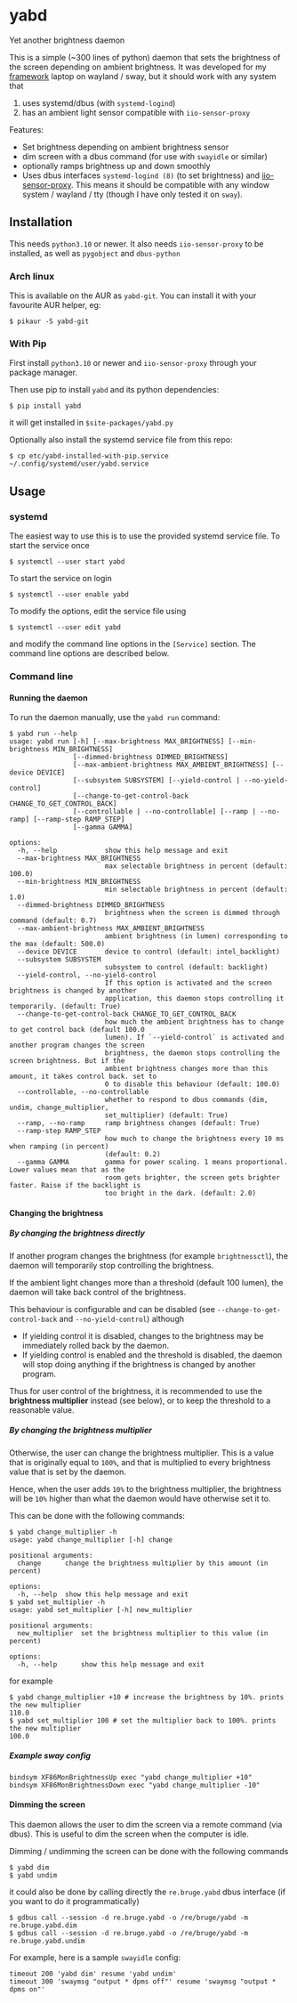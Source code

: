 # yabd
Yet another brightness daemon

This is a simple (~300 lines of python) daemon that sets the brightness of the screen depending on ambient brightness.
It was developed for my [framework](https://frame.work/) laptop on wayland / sway, but it should work with any system that 
1. uses systemd/dbus (with `systemd-logind`)
2. has an ambient light sensor compatible with `iio-sensor-proxy`

Features:

- Set brightness depending on ambient brightness sensor
- dim screen with a dbus command (for use with `swayidle` or similar)
- optionally ramps brightness up and down smoothly 
- Uses dbus interfaces `systemd-logind (8)` (to set brightness) and [iio-sensor-proxy](https://gitlab.freedesktop.org/hadess/iio-sensor-proxy/). This means it should be compatible with any window system / wayland / tty (though I have only tested it on `sway`).

## Installation

This needs `python3.10` or newer. It also needs `iio-sensor-proxy` to be installed, as well as `pygobject` and `dbus-python`

### Arch linux

This is available on the AUR as `yabd-git`. You can install it with your favourite AUR helper, eg:

```console
$ pikaur -S yabd-git
```

### With Pip

First install `python3.10` or newer and `iio-sensor-proxy` through your package manager. 

Then use pip to install `yabd` and its python dependencies:

```console
$ pip install yabd
```

it will get installed in `$site-packages/yabd.py`

Optionally also install the systemd service file from this repo:

```console
$ cp etc/yabd-installed-with-pip.service  ~/.config/systemd/user/yabd.service
```

## Usage

### systemd

The easiest way to use this is to use the provided systemd service file. To start the service once

```console
$ systemctl --user start yabd
```

To start the service on login

```console
$ systemctl --user enable yabd
```

To modify the options, edit the service file using 

```console
$ systemctl --user edit yabd
```

and modify the command line options in the `[Service]` section. The command line options are described below.

### Command line

#### Running the daemon

To run the daemon manually, use the `yabd run` command:

```console
$ yabd run --help
usage: yabd run [-h] [--max-brightness MAX_BRIGHTNESS] [--min-brightness MIN_BRIGHTNESS]
                [--dimmed-brightness DIMMED_BRIGHTNESS]
                [--max-ambient-brightness MAX_AMBIENT_BRIGHTNESS] [--device DEVICE]
                [--subsystem SUBSYSTEM] [--yield-control | --no-yield-control]
                [--change-to-get-control-back CHANGE_TO_GET_CONTROL_BACK]
                [--controllable | --no-controllable] [--ramp | --no-ramp] [--ramp-step RAMP_STEP]
                [--gamma GAMMA]

options:
  -h, --help            show this help message and exit
  --max-brightness MAX_BRIGHTNESS
                        max selectable brightness in percent (default: 100.0)
  --min-brightness MIN_BRIGHTNESS
                        min selectable brightness in percent (default: 1.0)
  --dimmed-brightness DIMMED_BRIGHTNESS
                        brightness when the screen is dimmed through command (default: 0.7)
  --max-ambient-brightness MAX_AMBIENT_BRIGHTNESS
                        ambient brightness (in lumen) corresponding to the max (default: 500.0)
  --device DEVICE       device to control (default: intel_backlight)
  --subsystem SUBSYSTEM
                        subsystem to control (default: backlight)
  --yield-control, --no-yield-control
                        If this option is activated and the screen brightness is changed by another
                        application, this daemon stops controlling it temporarily. (default: True)
  --change-to-get-control-back CHANGE_TO_GET_CONTROL_BACK
                        how much the ambient brightness has to change to get control back (default 100.0
                        lumen). If `--yield-control` is activated and another program changes the screen
                        brightness, the daemon stops controlling the screen brightness. But if the
                        ambient brightness changes more than this amount, it takes control back. set to
                        0 to disable this behaviour (default: 100.0)
  --controllable, --no-controllable
                        whether to respond to dbus commands (dim, undim, change_multiplier,
                        set_multiplier) (default: True)
  --ramp, --no-ramp     ramp brightness changes (default: True)
  --ramp-step RAMP_STEP
                        how much to change the brightness every 10 ms when ramping (in percent)
                        (default: 0.2)
  --gamma GAMMA         gamma for power scaling. 1 means proportional. Lower values mean that as the
                        room gets brighter, the screen gets brighter faster. Raise if the backlight is
                        too bright in the dark. (default: 2.0)
```

#### Changing the brightness


##### By changing the brightness directly

If another program changes the brightness (for example `brightnessctl`), the daemon will temporarily stop controlling the brightness. 

If the ambient light changes more than a threshold (default 100 lumen), the daemon will take back control of the brightness.

This behaviour is configurable and can be disabled (see `--change-to-get-control-back` and `--no-yield-control`) although 

- If yielding control it is disabled, changes to the brightness may be immediately rolled back by the daemon.
- If yielding control is enabled and the threshold is disabled, the daemon will stop doing anything if the brightness is changed by another program.
  
Thus for user control of the brightness, it is recommended to use the **brightness multiplier** instead (see below), or to keep the threshold to a reasonable value.

##### By changing the brightness multiplier

Otherwise, the user can change the brightness multiplier. This is a value that is originally equal to `100%`, and that is multiplied to every brightness value that is set by the daemon.

Hence, when the user adds `10%` to the brightness multiplier, the brightness will be `10%` higher than what the daemon would have otherwise set it to.

This can be done with the following commands:

```console
$ yabd change_multiplier -h
usage: yabd change_multiplier [-h] change

positional arguments:
  change      change the brightness multiplier by this amount (in percent)

options:
  -h, --help  show this help message and exit
$ yabd set_multiplier -h
usage: yabd set_multiplier [-h] new_multiplier

positional arguments:
  new_multiplier  set the brightness multiplier to this value (in percent)

options:
  -h, --help      show this help message and exit
```

for example
```console
$ yabd change_multiplier +10 # increase the brightness by 10%. prints the new multiplier
110.0 
$ yabd set_multiplier 100 # set the multiplier back to 100%. prints the new multiplier
100.0 
```

##### Example sway config

```swayconfig
bindsym XF86MonBrightnessUp exec "yabd change_multiplier +10"
bindsym XF86MonBrightnessDown exec "yabd change_multiplier -10"
```

#### Dimming the screen

This daemon allows the user to dim the screen via a remote command (via dbus). This is useful to dim the screen when the computer is idle.

Dimming / undimming the screen can be done with the following commands

```console
$ yabd dim
$ yabd undim
```
it could also be done by calling directly the `re.bruge.yabd` dbus interface (if you want to do it programmatically)

```console
$ gdbus call --session -d re.bruge.yabd -o /re/bruge/yabd -m re.bruge.yabd.dim
$ gdbus call --session -d re.bruge.yabd -o /re/bruge/yabd -m re.bruge.yabd.undim
```

For example, here is a sample `swayidle` config:

```console
timeout 200 'yabd dim' resume 'yabd undim'
timeout 300 'swaymsg "output * dpms off"' resume 'swaymsg "output * dpms on"'
```

